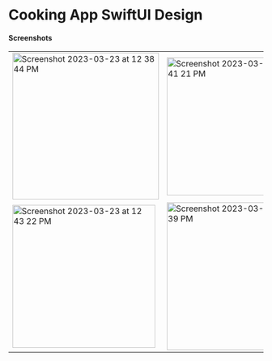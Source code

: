 # Cooking App SwiftUI Design

<h4>Screenshots</h4>

<table>
<tr>
<td><img width="289" alt="Screenshot 2023-03-23 at 12 38 44 PM" src="https://user-images.githubusercontent.com/42321000/227136598-fc2235f9-727d-4e15-9ccc-d1aa2d74d5fb.png"></td>
<td><img width="272" alt="Screenshot 2023-03-23 at 12 41 21 PM" src="https://user-images.githubusercontent.com/42321000/227136613-c57c5806-e4f6-41e6-aea0-168a74fbe421.png"></td>
</tr>
<tr>
<td><img width="282" alt="Screenshot 2023-03-23 at 12 43 22 PM" src="https://user-images.githubusercontent.com/42321000/227136622-451220ef-695a-440e-a7b7-738cadfe864f.png"></td>
<td><img width="291" alt="Screenshot 2023-03-23 at 12 43 39 PM" src="https://user-images.githubusercontent.com/42321000/227136626-ef6ecd3f-a733-43a9-8fc0-7dd17d82f90e.png"></td>
</tr>
</table>






